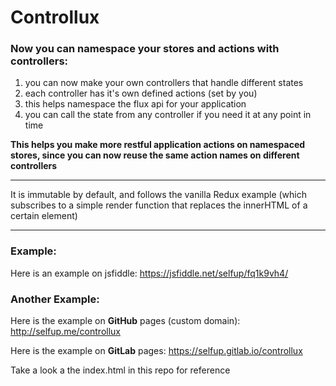 # Controllux

### Now you can namespace your stores and actions with controllers:

1. you can now make your own controllers that handle different states
1. each controller has it's own defined actions (set by you)
1. this helps namespace the flux api for your application
1. you can call the state from any controller if you need it at any point in time

**This helps you make more restful application actions on namespaced stores, since you can now reuse the same action names on different controllers**

***

It is immutable by default, and follows the vanilla Redux example (which subscribes to a simple render function that replaces the innerHTML of a certain element)

***

### Example:

Here is an example on jsfiddle: https://jsfiddle.net/selfup/fq1k9vh4/

### Another Example:

Here is the example on **GitHub** pages (custom domain): http://selfup.me/controllux

Here is the example on **GitLab** pages: https://selfup.gitlab.io/controllux

Take a look a the index.html in this repo for reference
